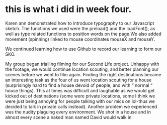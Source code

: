 # this is what i did in week four.

Karen ann demonstrated how to introduce typography to our Javascript sketch. The functions we used were the preload() and the loadFont(), as well as type related functions to position words on the page.We also added movement (spinning) linked to mouse coordinates mouseX and mouseY.



We continued learning how to use Github to record our learning to form our SKO. 

My group began trialling filming for our Second Life project. Unhappy with the footage, we would continue location scouting, and better planning our scenes before we went to film again. Finding the right destinations became an interesting task as the four of us went location scouting for a house (surprisingly hard to find a house devoid of people, and with “ normal “ house things). This at times was difficult and laughable as we would get kicked out of destinations (some were private locations, some I think we were just being annoying for people talking with our mics on lol-thus we decided to talk in private calls instead). Another problem we experienced was the nudity plaguing every environment. We shot in a house and in almost every scene a naked man named David would walk in. 
